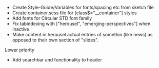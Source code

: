 <!-- markdownlint-disable -->
* Create Style-Guide/Variables for fonts/spacing etc from sketch file
* Create container.scss file for [class$="__container"] styles
* Add fonts for Circular STD font family
* Fix tabindexing with ["herousel", "emerging-perspectives"] when inactive
* Make content in herousel actual entries of somethin (like news) as opposed to their own section of "slides".

Lower priority
* Add searchbar and functionality to header